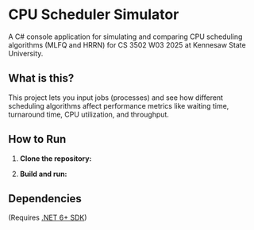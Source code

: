 # CPU Scheduler Simulator

A C# console application for simulating and comparing CPU scheduling algorithms (MLFQ and HRRN) for CS 3502 W03 2025 at Kennesaw State University.

## What is this?

This project lets you input jobs (processes) and see how different scheduling algorithms affect performance metrics like waiting time, turnaround time, CPU utilization, and throughput.

## How to Run

1. **Clone the repository:**

2. **Build and run:**

## Dependencies
(Requires [.NET 6+ SDK](https://dotnet.microsoft.com/download))
